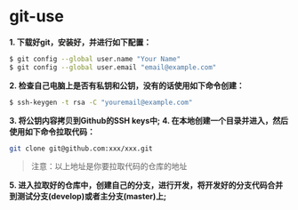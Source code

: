 # git-use
**1. 下载好git，安装好，并进行如下配置：**
``` bash
$ git config --global user.name "Your Name"
$ git config --global user.email "email@example.com"
```		
**2. 检查自己电脑上是否有私钥和公钥，没有的话使用如下命令创建：**
``` bash
$ ssh-keygen -t rsa -C "youremail@example.com"
```
**3. 将公钥内容拷贝到Github的SSH keys中;**
**4. 在本地创建一个目录并进入，然后使用如下命令拉取代码：**
``` bash
git clone git@github.com:xxx/xxx.git
```
> 注意：以上地址是你要拉取代码的仓库的地址

**5. 进入拉取好的仓库中，创建自己的分支，进行开发，将开发好的分支代码合并到测试分支(develop)或者主分支(master)上;**
